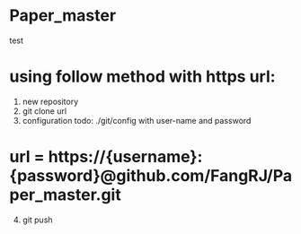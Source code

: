 # Paper_master
test

# using follow method with https url:
1. new repository
2. git clone url
3. configuration todo:  ./git/config with user-name and password
# url = https://{username}:{password}@github.com/FangRJ/Paper_master.git
4. git push
